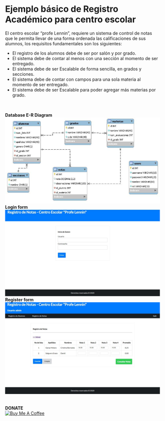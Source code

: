 # Ejemplo básico de Registro Académico para centro escolar
<p>El centro escolar “profe Lennin”, requiere un sistema de control de notas que le permita llevar de una forma ordenada las calificaciones de sus alumnos, los requisitos fundamentales son los siguientes:</p>
<ul>
  <li>El registro de los alumnos debe de ser por salón y por grado.</li>
  <li>El sistema debe de contar al menos con una sección al momento de ser entregado.</li>
  <li>El sistema debe de ser Escalable de forma sencilla, en grados y secciones.</li>
  <li>El sistema debe de contar con campos para una sola materia al momento de ser entregado.</li>
  <li>El sistema debe de ser Escalable para poder agregar más materias por grado.</li>
</ul>
<br><br>
<strong>Database E-R Diagram</strong>
<img src="img/bd.png">
<br>
<strong>Login form</strong>
<img src="img/login.png">
<br>
<strong>Register form</strong>
<img src="img/preview.png">
<br><br>
<br>
<strong>DONATE</strong>
<br>
<a href="https://www.buymeacoffee.com/vsalguero" target="_blank"><img src="https://media.giphy.com/media/sqQihma8JiyO7Skpqv/giphy.gif" alt="Buy Me A Coffee" height="86" width="300"></a>